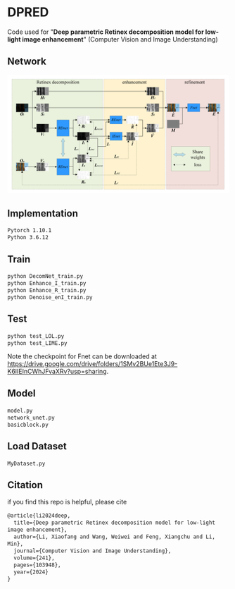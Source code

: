 # DPRED
Code used for "**Deep parametric Retinex decomposition model for low-light image enhancement**" (Computer Vision and Image Understanding)

## Network
![DPRED](https://github.com/lixiaofang-96/DPRED/blob/main/network.png)

## Implementation
```
Pytorch 1.10.1
Python 3.6.12
```

## Train
```
python DecomNet_train.py
python Enhance_I_train.py
python Enhance_R_train.py
python Denoise_enI_train.py
```

## Test
```
python test_LOL.py
python test_LIME.py
```
Note the checkpoint for Fnet can be downloaded at https://drive.google.com/drive/folders/1SMv2BUe1Ete3J9-K6lIEInCWhJFvaXRv?usp=sharing.

## Model
```
model.py
network_unet.py
basicblock.py
```

## Load Dataset
```
MyDataset.py
```

## Citation
if you find this repo is helpful, please cite

```
@article{li2024deep,
  title={Deep parametric Retinex decomposition model for low-light image enhancement},
  author={Li, Xiaofang and Wang, Weiwei and Feng, Xiangchu and Li, Min},
  journal={Computer Vision and Image Understanding},
  volume={241},
  pages={103948},
  year={2024}
}
```

